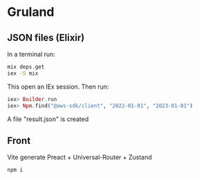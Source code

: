 # Gruland

## JSON files (Elixir)

In a terminal run:

```bash
mix deps.get
iex -S mix
```

This open an IEx session. Then run:

```elixir
iex> Builder.run
iex> Npm.find("@aws-sdk/client", "2022-01-01", "2023-01-01")
```

A file "result.json" is created

## Front

Vite generate Preact + Universal-Router + Zustand

```js
npm i
```
